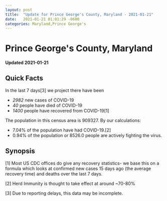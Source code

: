 ```yaml
---
layout: post
title:  "Update for Prince George's County, Maryland - 2021-01-21"
date:   2021-01-21 01:01:29 -0600
categories: Maryland,Prince George's
---
```


# Prince George's County, Maryland
#### Updated 2021-01-21

## Quick Facts

In the last 7 days[3] we project there have been
- *2982* new cases of COVID-19
- *40* people have died of COVID-19
- *1400* people have recovered from COVID-19[1]

The population in this census area is 909327. By our calculations:
- 7.04% of the population have had COVID-19.[2]
- 0.94% of the population or 8526.0 people are actively fighting the virus.

## Synopsis




[1] Most US CDC offices do give any recovery statistics- we base this on a formula which looks at confirmed new cases
15 days ago (the average recovery time) and deaths over the last 7 days.

[2] Herd Immunity is thought to take effect at around ~70-80%

[3] Due to reporting delays, this data may be incomplete.
 
    